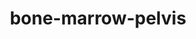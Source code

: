 ---
title: bone-marrow-pelvis
release_version: v1.2
hra_release_version:
  - v1.1
  - v1.2
type: asct-b
description: '[Anatomical Structures, Cell Types, plus Biomarkers (ASCT+B) tables](https://hubmapconsortium.github.io/ccf/pages/ccf-anatomical-structures.html) aim to capture the nested *part_of* structure of anatomical human body parts, the typology of cells, and biomarkers used to identify cell types. The tables are authored and reviewed by an international team of experts.'
creators:
  - 0000-0002-3927-2084
  - 0000-0003-4495-8205
  - 0000-0002-6294-6366
project_leads:
  - 0000-0002-3321-6137
reviewers:
  - 0000-0002-9917-9092
  - 0000-0001-6302-5705
  - 0000-0003-4379-8967
  - 0000-0002-3882-457X
  - 0000-0001-7655-4833
creation_date: 2021-05-06T00:00:00
license: CC BY 4.0
publisher:  HuBMAP 
funder:  National Institutes of Health 
award_number:  OT2OD026671 
hubmap_id:  HBM449.NWVK.668 
datatable: ASCT-B_VH_BoneMarrow_Pelvis.csv
doi: https://doi.org/10.48539/HBM449.NWVK.668
---